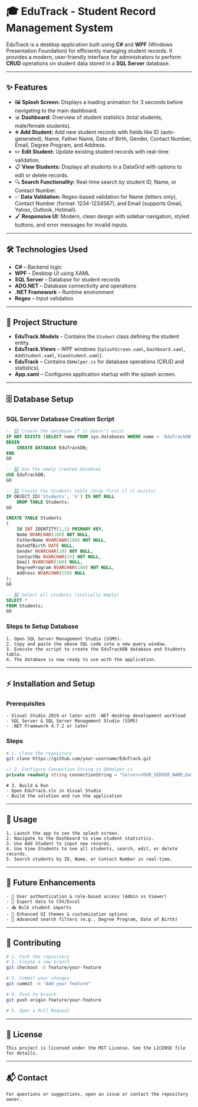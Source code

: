 # 🎓 EduTrack - Student Record Management System

EduTrack is a desktop application built using **C#** and **WPF** (Windows Presentation Foundation) for efficiently managing student records. It provides a modern, user-friendly interface for administrators to perform **CRUD** operations on student data stored in a **SQL Server** database.  

---

## ✨ Features

- 🖼️ **Splash Screen:** Displays a loading animation for 3 seconds before navigating to the main dashboard.  
- 📊 **Dashboard:** Overview of student statistics (total students, male/female students).  
- ➕ **Add Student:** Add new student records with fields like ID (auto-generated), Name, Father Name, Date of Birth, Gender, Contact Number, Email, Degree Program, and Address.  
- ✏️ **Edit Student:** Update existing student records with real-time validation.  
- 📋 **View Students:** Displays all students in a DataGrid with options to edit or delete records.  
- 🔍 **Search Functionality:** Real-time search by student ID, Name, or Contact Number.  
- ✅ **Data Validation:** Regex-based validation for Name (letters only), Contact Number (format: 1234-1234567), and Email (supports Gmail, Yahoo, Outlook, Hotmail).  
- 🖌️ **Responsive UI:** Modern, clean design with sidebar navigation, styled buttons, and error messages for invalid inputs.  

---

## 🛠️ Technologies Used

- **C#** – Backend logic  
- **WPF** – Desktop UI using XAML  
- **SQL Server** – Database for student records  
- **ADO.NET** – Database connectivity and operations  
- **.NET Framework** – Runtime environment  
- **Regex** – Input validation  

---

## 📂 Project Structure

- **EduTrack.Models** – Contains the `Student` class defining the student entity.  
- **EduTrack.Views** – WPF windows (`SplashScreen.xaml`, `Dashboard.xaml`, `AddStudent.xaml`, `ViewStudent.xaml`).  
- **EduTrack** – Contains `DbHelper.cs` for database operations (CRUD and statistics).  
- **App.xaml** – Configures application startup with the splash screen.  

---

## 🗄️ Database Setup

### SQL Server Database Creation Script

```sql
-- 1️⃣ Create the database if it doesn't exist
IF NOT EXISTS (SELECT name FROM sys.databases WHERE name = 'EduTrackDB')
BEGIN
    CREATE DATABASE EduTrackDB;
END
GO

-- 2️⃣ Use the newly created database
USE EduTrackDB;
GO

-- 3️⃣ Create the Students table (drop first if it exists)
IF OBJECT_ID('Students', 'U') IS NOT NULL
    DROP TABLE Students;
GO

CREATE TABLE Students
(
    Id INT IDENTITY(1,1) PRIMARY KEY,
    Name NVARCHAR(100) NOT NULL,
    FatherName NVARCHAR(100) NOT NULL,
    DateOfBirth DATE NULL,
    Gender NVARCHAR(10) NOT NULL,
    ContactNo NVARCHAR(15) NOT NULL,
    Email NVARCHAR(100) NULL,
    DegreeProgram NVARCHAR(100) NOT NULL,
    Address NVARCHAR(250) NULL
);
GO

-- 4️⃣ Select all students (initially empty)
SELECT *
FROM Students;
GO
```

### Steps to Setup Database

```
1. Open SQL Server Management Studio (SSMS).
2. Copy and paste the above SQL code into a new query window.
3. Execute the script to create the EduTrackDB database and Students table.
4. The database is now ready to use with the application.
```

---

## ⚡ Installation and Setup

### Prerequisites

```
- Visual Studio 2019 or later with .NET desktop development workload
- SQL Server & SQL Server Management Studio (SSMS)
- .NET Framework 4.7.2 or later
```

### Steps

```bash
# 1. Clone the repository
git clone https://github.com/your-username/EduTrack.git
```

```csharp
// 2. Configure Connection String in DbHelper.cs
private readonly string connectionString = "Server=YOUR_SERVER_NAME;Database=EduTrackDB;Trusted_Connection=True;";
```

```
# 3. Build & Run
- Open EduTrack.sln in Visual Studio
- Build the solution and run the application
```

---

## 🏃 Usage

```
1. Launch the app to see the splash screen.
2. Navigate to the Dashboard to view student statistics.
3. Use Add Student to input new records.
4. Use View Students to see all students, search, edit, or delete records.
5. Search students by ID, Name, or Contact Number in real-time.
```

---

## 🚀 Future Enhancements

```
- 🔐 User authentication & role-based access (Admin vs Viewer)
- 📄 Export data to CSV/Excel
- 📥 Bulk student imports
- 🎨 Enhanced UI themes & customization options
- 🔎 Advanced search filters (e.g., Degree Program, Date of Birth)
```

---

## 🤝 Contributing

```bash
# 1. Fork the repository
# 2. Create a new branch
git checkout -b feature/your-feature

# 3. Commit your changes
git commit -m "Add your feature"

# 4. Push to branch
git push origin feature/your-feature

# 5. Open a Pull Request
```

---

## 📄 License

```
This project is licensed under the MIT License. See the LICENSE file for details.
```

---

## 📬 Contact

```
For questions or suggestions, open an issue or contact the repository owner.
```
